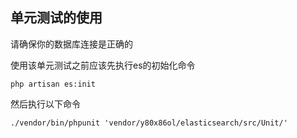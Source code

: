 ## 单元测试的使用

请确保你的数据库连接是正确的

使用该单元测试之前应该先执行es的初始化命令

    php artisan es:init
   
然后执行以下命令

    ./vendor/bin/phpunit 'vendor/y80x86ol/elasticsearch/src/Unit/'